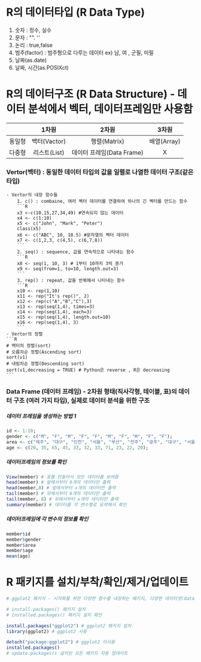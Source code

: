 # R의 데이터타입 (R Data Type)
1. 숫자 : 정수, 실수
2. 문자 : "". ''
3. 논리 : true,false
4. 범주(factor) : 범주형으로 다루는 데이터 ex) 남, 여 , 군필, 미필
5. 날짜(as.date)
6. 날짜, 시간(as.POSIXct) 

# R의 데이터구조 (R Data Structure) - 데이터 분석에서 벡터, 데이터프레임만 사용함
|         |1차원 | 2차원  | 3차원  |
|:------:|:------------:|:-----------------:|:-----------------:|
| 동일형 | 백터(Vactor) | 행렬(Matrix)        |   배열(Array)        |
| 다중형     | 리스트(List)  | 데이터 프레임(Data Frame) | X |

### Vertor(백터) : 동일한 데이터 타입의 값을 일렬로 나열한 데이터 구조(같은 타입)
    - Vertor의 내장 함수들
        1. c() : combaine, 여러 벡터 데이터를 연결하여 하나의 긴 벡터를 만드는 함수
        ```R
        x3 <-c(10,15,27,34,49) #연속되지 않는 데이터
        x4 <- c(1:10)
        x5 <- c("John", "Mark", "Peter")
        class(x5)
        x6 <- c("ABC", 10, 10.5) #문자열의 벡터 데이터 
        x7 <- c(1,2,3, c(4,5), c(6,7,8))
        ```
        2. seq() : sequence, 값을 연속적으로 나타내는 함수
        ```R
        x8 <- seq(1, 10, 3) # 1부터 10까지 3씩 증가
        x9 <- seq(from=1, to=10, length.out=3)
        ```
        3. rep() : repeat, 값을 반복해서 나타내는 함수
        ```R
        x10 <- rep(1,10)
        x11 <- rep("It's rep()", 2)
        x12 <- rep(c("A","B","C"),3)
        x13 <- rep(seq(1,4), times=3)
        x14 <- rep(seq(1,4), each=3)
        x15 <- rep(seq(1,4), length.out=10)
        x16 <- rep(seq(1,4), 3)
        ```
    - Vertor의 정렬
    ```R
    # 백터의 정렬(sort)
    # 오름차순 정렬(Ascending sort)
    sort(v1)
    # 내림차순 정렬(Descending sort)
    sort(v1,decreasing = TRUE) # Python은 reverse , R은 decreasing
    ```
### Data Frame (데이터 프레임) - 2차원 형태(직사각형, 테이블, 표)의 데이터 구조 (여러 가지 타입), 실제로 데이터 분석을 위한 구조

##### 데이터 프레임을 생성하는 방법 1

```R
id <- 1:10;
gender <- c("M", "F", "M", "F", "F", "M", "F", "M", "F", "F");
area <- c("제주", "대구", "인천", "서울", "부산", "전주", "광주", "대구", "서울", "부산");
age <- c(20, 35, 65, 45, 33, 32, 33, 71, 23, 22, 20);
```

##### 데이터프레임의 정보를 확인 
```R
View(member) # 표를 만들어서 모든 데이터를 보여줌
head(member) # 앞에서부터 6개의 데이터만 출력
head(member,8) # 앞에서부터 x개의 데이터만 출력 
tail(member) # 뒤에서부터 6개의 데이터만 출력
tail(member, 8) # 뒤에서부터 x개의 데이터만 출력
summary(member) # 데이터를 각 변수별로 요약해서 확인 
```

##### 데이터프레임에 각 변수의 정보를 확인
```R
member$id
member$gender
member$area
member$age
mean(age)
```

# R 패키지를 설치/부착/확인/제거/업데이트
```R
# ggplot2 패키지 - 시각화를 위한 다양한 함수를 내장하는 패키지, 다양한 데이터셋(dataset)을 포함하는 패키지

# install.packages() 패키지 설치
# installed.packages() 패키지 설치 확인 

install.packages("ggplot2") # ggplot2 패키지 설치
library(ggplot2) # ggplot2 사용 

detach("package:ggplot2") # ggplot2 미사용 
installed.packages()
# update.packages() 설치된 모든 패키지 자동 업데이트 
```

